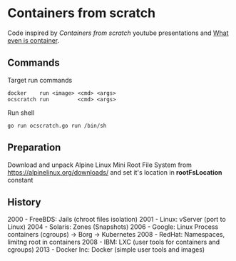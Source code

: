 # Containers from scratch

Code inspired by _Containers from scratch_ youtube presentations and [What even is container](https://jvns.ca/blog/2016/10/10/what-even-is-a-container/).

## Commands

Target run commands

    docker    run <image> <cmd> <args>
    ocscratch run         <cmd> <args>

Run shell

    go run ocscratch.go run /bin/sh

## Preparation

Download and unpack Alpine Linux Mini Root File System from https://alpinelinux.org/downloads/
and set it's location in **rootFsLocation** constant

## History

2000 - FreeBDS: Jails (chroot files isolation)
2001 - Linux: vServer (port to Linux)
2004 - Solaris: Zones (Snapshots)
2006 - Google: Linux Process containers (cgroups) -> Borg -> Kubernetes
2008 - RedHat: Namespaces, limitng root in containers
2008 - IBM: LXC (user tools for containers and cgroups)
2013 - Docker Inc: Docker (simple user tools and images)
